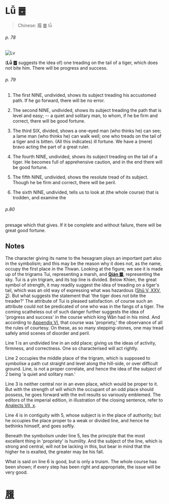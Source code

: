 # Lǚ ䷉

> Chinese: 履 ䷉ lǚ

###### p. 78

![Lv](https://88o.io/wp-content/uploads/2018/09/10-e5b1a5lv.jpg)

(**Lǚ ䷉** suggests the idea of) one treading on the tail of a tiger, which does not bite him. There will be progress and success.

###### p. 79

1. The first NINE, undivided, shows its subject treading his accustomed path. If he go forward, there will be no error.

2. The second NINE, undivided, shows its subject treading the path that is level and easy; -- a quiet and solitary man, to whom, if he be firm and correct, there will be good fortune.

3. The third SIX, divided, shows a one-eyed man (who thinks he) can see; a lame man (who thinks he) can walk well; one who treads on the tail of a tiger and is bitten. (All this indicates) ill fortune. We have a (mere) bravo acting the part of a great ruler.

4. The fourth NINE, undivided, shows its subject treading on the tail of a tiger. He becomes full of apprehensive caution, and in the end there will be good fortune.

5. The fifth NINE, undivided, shows the resolute tread of its subject. Though he be firm and correct, there will be peril.

6. The sixth NINE, undivided, tells us to look at (the whole course) that is trodden, and examine the

###### p.80

presage which that gives. If it be complete and without failure, there will be great good fortune.

## Notes

The character giving its name to the hexagram plays an important part also in the symbolism; and this may be the reason why it does not, as the name, occupy the first place in the Thwan. Looking at the figure, we see it is made up of the trigrams Tui, representing a marsh, and [**Qián ䷀**](e4b9beqian.md), representing the sky. Tui is a yin trigram, and its top line is divided. Below Khien, the great symbol of strength, it may readily suggest the idea of treading on a tiger's tail, which was an old way of expressing what was hazardous ([Shû V, XXV, 2](https://sacred-texts.com/cfu/sbe03/sbe03004.htm#fn_10)). But what suggests the statement that 'the tiger does not bite the treader?' The attribute of Tui is pleased satisfaction. of course such an attribute could not be predicated of one who was in the fangs of a tiger. The coming scatheless out of such danger further suggests the idea of 'progress and success' in the course which king Wăn had in his mind. And according to [Appendix VI](appendix06s1.md), that course was 'propriety,' the observance of all the rules of courtesy. On these, as so many stepping-stones, one may tread safely amid scenes of disorder and peril.

Line 1 is an undivided line in an odd place; giving us the ideas of activity, firmness, and correctness. One so characterised will act rightly.

Line 2 occupies the middle place of the trigram, which is supposed to symbolise a path cut straight and level along the hill-side, or over difficult ground. Line, is not a proper correlate, and hence the idea of the subject of 2 being 'a quiet and solitary man.'

Line 3 is neither central nor in an even place, which would be proper to it. But with the strength of will which the occupant of an odd place should possess, he goes forward with the evil results so variously emblemed. The editors of the imperial edition, in illustration of the closing sentence, refer to [Analects VII, x](https://www.sacred-texts.com/cfu/sbe03/sbe03004.htm#fn_10).

Line 4 is in contiguity with 5, whose subject is in the place of authority; but he occupies the place proper to a weak or divided line, and hence he bethinks himself, and goes softly.

Beneath the symbolism under line 5, lies the principle that the most excellent thing in 'propriety' is humility. And the subject of the line, which is strong and central, will not be lacking in this, but bear in mind that the higher he is exalted, the greater may be his fall.

What is said on line 6 is good, but is only a truism. The whole course has been shown; if every step has been right and appropriate, the issue will be very good.

# [履](./e5b1a5lv_cn.md)

